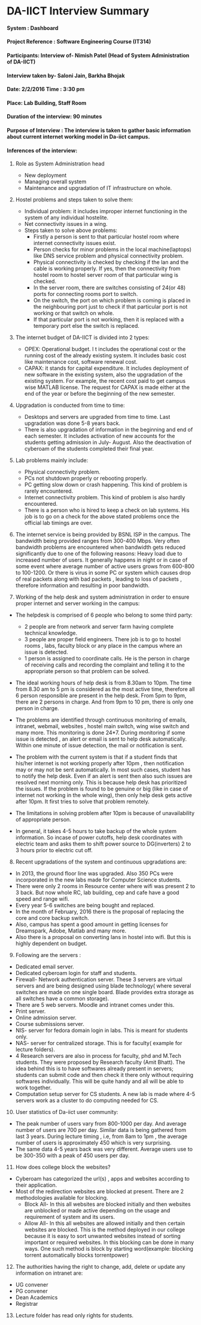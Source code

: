DA-IICT Interview Summary
=========================

#### System : Dashboard
#### Project Reference : Software Engineering Course (IT314)
#### Participants: Interview of- Nimish Patel (Head of System Administration of DA-IICT)
#### Interview taken by- Saloni Jain, Barkha Bhojak

#### Date: 2/2/2016         Time : 3:30 pm

#### Place: Lab Building, Staff Room
#### Duration of the interview: 90 minutes

#### Purpose of Interview : The interview is taken to gather basic information about current internet working model in Da-iict campus.


#### Inferences of the interview:

1. Role as System Administration head
    * New deployment  
    * Managing overall system
    * Maintenance and upgradation of IT infrastructure on whole.

2. Hostel problems and steps taken to solve them:
    * Individual problem: it includes improper internet functioning in the system of any individual hostelite.
    * Net connectivity issues in a wing.
    * Steps taken to solve above problems:
      + Firstly a person is sent to that particular hostel room where internet connectivity issues exist.
      + Person checks for minor problems in the local machine(laptops) like DNS service problem  and physical connectivity problem.
      + Physical connectivity is checked by checking if the lan and the cable is working properly. If yes, then the connectivity from hostel room to hostel server room of that particular wing is checked.
      + In the server room, there are switches consisting of 24(or 48) ports for connecting rooms port to switch.
      + On the switch, the port on which problem is coming is placed in the neighbouring port just to check if that particular port is not working or that switch on whole. 
      + If that particular port is not working, then it is replaced with a temporary port else the switch is replaced.

3. The internet budget of DA-IICT is divided into 2 types:
    * OPEX: Operational budget. I t includes the operational cost or the running cost of the already existing system. It includes basic cost like maintenance cost, software renewal cost.
    * CAPAX: it stands for capital expenditure. It includes deployment of new software in the existing system, also the upgradation of the existing system. For example, the recent cost paid to get campus wise MATLAB license. The request for CAPAX is made either at the end of the year or before the beginning of the new semester. 

4. Upgradation is conducted from time to time:
    * Desktops and servers are upgraded from time to time. Last upgradation was done 5-8 years back.
    * There is also upgradation of information in the beginning and end of each semester. It includes activation of new accounts for the students getting admission in July- August. Also the deactivation of cyberoam of the students completed their final year.

5. Lab problems mainly include:
    * Physical connectivity problem.
    * PCs not shutdown properly or rebooting properly.
    * PC getting slow down or crash happening. This kind of problem is rarely encountered.
    * Internet connectivity problem. This kind of problem is also hardly encountered.
    * There is a person who is hired to keep a check on lab systems. His job is to go on a check for the above stated problems once the official lab timings are over.

6. The internet service is being provided by BSNL ISP in the campus. The bandwidth being provided ranges from 300-400 Mbps. Very often bandwidth problems are encountered when bandwidth gets reduced significantly due to one of the following reasons:
   Heavy load due to increased number of users. It generally happens in night or in case of some event where average number of active users grows from 600-800 to 100-1200.
   Or there is virus in some PC or system which causes drop of real packets along with bad packets , leading to loss of packets , therefore information and resulting in poor bandwidth.

7. Working of the help desk and system administration in order to ensure proper internet and server working in the campus: 
  + The helpdesk is comprised of 6 people who belong to some third party:
      * 2 people are from network and server farm having complete technical knowledge.
      * 3 people are proper field engineers. There job is to go to hostel rooms , labs, faculty block or any place in the campus where an issue is detected.
      * 1 person is assigned to coordinate calls. He is the person in charge of receiving calls and recording the complaint and telling it to the appropriate person so that problem can be solved.

  + The ideal working hours of help desk is from 8.30am to 10pm. The time from 8.30 am to 5 pm is considered as the most active time, therefore all 6 person responsible are present in the help desk. From 5pm to 9pm, there are 2 persons in charge. And from 9pm to 10 pm, there is only one person in charge.

  + The problems are identified through continuous monitoring of emails, intranet, webmail, websites , hostel main switch, wing wise switch and many more. This monitoring is done 24*7. During monitoring if some issue is detected , an alert or email is sent to help desk automatically. Within one minute of issue detection, the mail or notification is sent.

  + The problem with the current system is that if a student finds that his/her internet is not working properly after 10pm , then notification may or may not be sent automatically. In most such cases, student has to notify the help desk. Even if an alert is sent then also such issues are resolved next morning only. This is because help desk has prioritized the issues. If the problem is found to be genuine or big (like in case of internet not working in the whole wing), then only help desk gets active after 10pm. It first tries to solve that problem remotely.

  + The limitations in solving problem after 10pm is because of unavailability of appropriate person. 

  + In general, it takes 4-5 hours to take backup of the whole system information. So incase of power cutoffs, help desk coordinates with electric team and asks them to shift power source to DG(inverters) 2 to 3 hours prior to electric cut off.

8. Recent upgradations of the system and continuous upgradations are:
  * In 2013, the ground floor line was upgraded. Also 350 PCs were incorporated in the new labs made for Computer Science students.
  * There were only 2 rooms in Resource center where wifi was present 2 to 3 back. But now whole RC, lab building, cep and cafe have a good speed and range wifi.
  * Every year 5-6 switches are being bought and replaced.
  * In the month of February, 2016 there is the proposal of replacing the core and core backup switch.
  * Also, campus has spent a good amount in getting licenses for Dreamspark, Adobe, Matlab and many more.
  * Also there is a proposal on converting lans in hostel into wifi. But this is highly dependent on budget.

9. Following are the servers :
  + Dedicated email server.
  + Dedicated cyberoam login for staff and students.
  + Firewall- Network authentication server. These 3 servers are virtual servers and are being designed using blade technology( where several switches are made on one single board. Blade provides extra storage as all switches have a common storage).
  + There are 5 web servers. Moodle and intranet comes under this.
  + Print server.
  + Online admission server.
  + Course submissions server.
  + NIS- server for fedora domain login in labs. This is meant for students only.
  + NAS- server for centralized storage. This is for faculty( example for lecture folders).
  + 4 Research servers are also in process for faculty, phd and M.Tech students. They were proposed by Research faculty (Amit Bhatt). The idea behind this is to have softwares already present in servers; students can submit code and then check it there only without requiring softwares individually. This will be quite handy and all will be able to work together.
  + Computation setup server for CS students. A new lab is made where 4-5 servers work as a cluster to do computing needed for CS.

10. User statistics of Da-iict user community:
  * The peak number of users vary from 800-1000 per day. And average number of users are 700 per day. Similar data is being gathered from last 3 years. During lecture timing , i.e, from 8am to 1pm , the average number of users is approximately 450 which is very surprising.
  * The same data 4-5 years back was very different. Average users use to be 300-350 with a peak of 450 users per day.

11. How does college block the websites?
  * Cyberoam has categorized the url(s) , apps and websites according to their application.
  * Most of the redirection websites are blocked at present.
      There are 2 methodologies available for blocking.
      + Block All- In this all websites are blocked initially and then websites are unblocked or made active depending on the usage and requirement of system and its users.
      + Allow All- In this all websites are allowed initially and then certain websites are blocked. This is the method deployed in our college because it is easy to sort unwanted websites instead of sorting important or required websites. In this blocking can be done in many ways. One such method is block by starting word(example: blocking torrent automatically blocks torrentpower)

12. The authorities having the right to change, add, delete or update any information on intranet are:
  + UG convener
  + PG convener
  + Dean Academics
  + Registrar

13. Lecture folder has read only rights for students.
